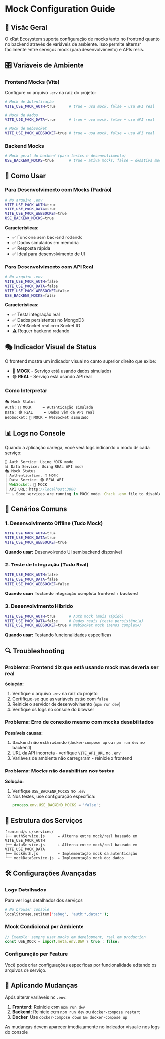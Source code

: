 # Mock Configuration Guide

## 📝 Visão Geral

O xRat Ecosystem suporta configuração de mocks tanto no frontend quanto no backend através de variáveis de ambiente. Isso permite alternar facilmente entre serviços mock (para desenvolvimento) e APIs reais.

## 🎛️ Variáveis de Ambiente

### Frontend Mocks (Vite)

Configure no arquivo `.env` na raiz do projeto:

```bash
# Mock de Autenticação
VITE_USE_MOCK_AUTH=true      # true = usa mock, false = usa API real

# Mock de Dados
VITE_USE_MOCK_DATA=true      # true = usa mock, false = usa API real

# Mock de WebSocket
VITE_USE_MOCK_WEBSOCKET=true # true = usa mock, false = usa API real
```

### Backend Mocks

```bash
# Mock geral do backend (para testes e desenvolvimento)
USE_BACKEND_MOCKS=true       # true = ativa mocks, false = desativa mocks
```

## 🔧 Como Usar

### Para Desenvolvimento com Mocks (Padrão)

```bash
# No arquivo .env
VITE_USE_MOCK_AUTH=true
VITE_USE_MOCK_DATA=true
VITE_USE_MOCK_WEBSOCKET=true
USE_BACKEND_MOCKS=true
```

**Características:**

- ✅ Funciona sem backend rodando
- ✅ Dados simulados em memória
- ✅ Resposta rápida
- ✅ Ideal para desenvolvimento de UI

### Para Desenvolvimento com API Real

```bash
# No arquivo .env
VITE_USE_MOCK_AUTH=false
VITE_USE_MOCK_DATA=false
VITE_USE_MOCK_WEBSOCKET=false
USE_BACKEND_MOCKS=false
```

**Características:**

- ✅ Testa integração real
- ✅ Dados persistentes no MongoDB
- ✅ WebSocket real com Socket.IO
- ⚠️ Requer backend rodando

## 🎭 Indicador Visual de Status

O frontend mostra um indicador visual no canto superior direito que exibe:

- 🔴 **MOCK** - Serviço está usando dados simulados
- 🟢 **REAL** - Serviço está usando API real

### Como Interpretar

```
🎭 Mock Status
Auth: 🔴 MOCK     ← Autenticação simulada
Data: 🟢 REAL     ← Dados vêm da API real
WebSocket: 🔴 MOCK ← WebSocket simulado
```

## 📊 Logs no Console

Quando a aplicação carrega, você verá logs indicando o modo de cada serviço:

```javascript
🔐 Auth Service: Using MOCK mode
📊 Data Service: Using REAL API mode
🎭 Mock Status
│ Authentication: 🔴 MOCK
│ Data Service: 🟢 REAL API
│ WebSocket: 🔴 MOCK
│ API URL: http://localhost:3000
└─ ⚠️ Some services are running in MOCK mode. Check .env file to disable mocks.
```

## 🚀 Cenários Comuns

### 1. Desenvolvimento Offline (Tudo Mock)

```bash
VITE_USE_MOCK_AUTH=true
VITE_USE_MOCK_DATA=true
VITE_USE_MOCK_WEBSOCKET=true
```

**Quando usar:** Desenvolvendo UI sem backend disponível

### 2. Teste de Integração (Tudo Real)

```bash
VITE_USE_MOCK_AUTH=false
VITE_USE_MOCK_DATA=false
VITE_USE_MOCK_WEBSOCKET=false
```

**Quando usar:** Testando integração completa frontend + backend

### 3. Desenvolvimento Híbrido

```bash
VITE_USE_MOCK_AUTH=true      # Auth mock (mais rápido)
VITE_USE_MOCK_DATA=false     # Dados reais (testa persistência)
VITE_USE_MOCK_WEBSOCKET=true # WebSocket mock (menos complexo)
```

**Quando usar:** Testando funcionalidades específicas

## 🔍 Troubleshooting

### Problema: Frontend diz que está usando mock mas deveria ser real

**Solução:**

1. Verifique o arquivo `.env` na raiz do projeto
2. Certifique-se que as variáveis estão com `false`
3. Reinicie o servidor de desenvolvimento (`npm run dev`)
4. Verifique os logs no console do browser

### Problema: Erro de conexão mesmo com mocks desabilitados

**Possíveis causas:**

1. Backend não está rodando (`docker-compose up` ou `npm run dev` no backend)
2. URL da API incorreta - verifique `VITE_API_URL` no `.env`
3. Variáveis de ambiente não carregaram - reinicie o frontend

### Problema: Mocks não desabilitam nos testes

**Solução:**

1. Verifique `USE_BACKEND_MOCKS` no `.env`
2. Nos testes, use configuração específica:
   ```javascript
   process.env.USE_BACKEND_MOCKS = 'false';
   ```

## 📁 Estrutura dos Serviços

```
frontend/src/services/
├── authService.js      ← Alterna entre mock/real baseado em VITE_USE_MOCK_AUTH
├── dataService.js      ← Alterna entre mock/real baseado em VITE_USE_MOCK_DATA
├── mockAuth.js         ← Implementação mock da autenticação
└── mockDataService.js  ← Implementação mock dos dados
```

## 🛠️ Configurações Avançadas

### Logs Detalhados

Para ver logs detalhados dos serviços:

```bash
# No browser console
localStorage.setItem('debug', 'auth:*,data:*');
```

### Mock Condicional por Ambiente

```javascript
// Exemplo: sempre usar mocks em development, real em production
const USE_MOCK = import.meta.env.DEV ? true : false;
```

### Configuração per Feature

Você pode criar configurações específicas por funcionalidade editando os arquivos de serviço.

## 🔄 Aplicando Mudanças

Após alterar variáveis no `.env`:

1. **Frontend:** Reinicie com `npm run dev`
2. **Backend:** Reinicie com `npm run dev` ou `docker-compose restart`
3. **Docker:** Use `docker-compose down && docker-compose up`

As mudanças devem aparecer imediatamente no indicador visual e nos logs do console.
